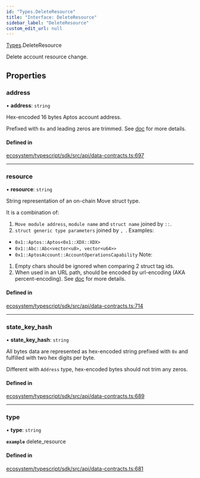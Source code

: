 ```yaml
---
id: "Types.DeleteResource"
title: "Interface: DeleteResource"
sidebar_label: "DeleteResource"
custom_edit_url: null
---
```


[Types](../namespaces/Types.md).DeleteResource

Delete account resource change.

## Properties

### address

• **address**: `string`

Hex-encoded 16 bytes Aptos account address.

Prefixed with `0x` and leading zeros are trimmed.
See [doc](https://diem.github.io/move/address.html) for more details.

#### Defined in

[ecosystem/typescript/sdk/src/api/data-contracts.ts:697](https://github.com/aptos-labs/aptos-core/blob/fb73eb358/ecosystem/typescript/sdk/src/api/data-contracts.ts#L697)

___

### resource

• **resource**: `string`

String representation of an on-chain Move struct type.

It is a combination of:
  1. `Move module address`, `module name` and `struct name` joined by `::`.
  2. `struct generic type parameters` joined by `, `.
Examples:
  * `0x1::Aptos::Aptos<0x1::XDX::XDX>`
  * `0x1::Abc::Abc<vector<u8>, vector<u64>>`
  * `0x1::AptosAccount::AccountOperationsCapability`
Note:
  1. Empty chars should be ignored when comparing 2 struct tag ids.
  2. When used in an URL path, should be encoded by url-encoding (AKA percent-encoding).
See [doc](https://diem.github.io/move/structs-and-resources.html) for more details.

#### Defined in

[ecosystem/typescript/sdk/src/api/data-contracts.ts:714](https://github.com/aptos-labs/aptos-core/blob/fb73eb358/ecosystem/typescript/sdk/src/api/data-contracts.ts#L714)

___

### state\_key\_hash

• **state\_key\_hash**: `string`

All bytes data are represented as hex-encoded string prefixed with `0x` and fulfilled with
two hex digits per byte.

Different with `Address` type, hex-encoded bytes should not trim any zeros.

#### Defined in

[ecosystem/typescript/sdk/src/api/data-contracts.ts:689](https://github.com/aptos-labs/aptos-core/blob/fb73eb358/ecosystem/typescript/sdk/src/api/data-contracts.ts#L689)

___

### type

• **type**: `string`

**`example`** delete_resource

#### Defined in

[ecosystem/typescript/sdk/src/api/data-contracts.ts:681](https://github.com/aptos-labs/aptos-core/blob/fb73eb358/ecosystem/typescript/sdk/src/api/data-contracts.ts#L681)
